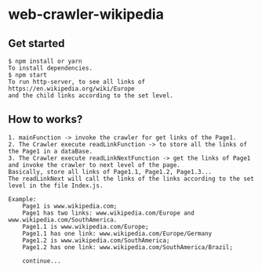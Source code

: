 # web-crawler-wikipedia
    
## Get started
    $ npm install or yarn
    To install dependencies.
    $ npm start
    To run http-server, to see all links of https://en.wikipedia.org/wiki/Europe 
    and the child links according to the set level.

## How to works?
    1. mainFunction -> invoke the crawler for get links of the Page1.
    2. The Crawler execute readLinkFunction -> to store all the links of the Page1 in a dataBase.
    3. The Crawler execute readLinkNextFunction -> get the links of Page1 
    and invoke the crawler to next level of the page. 
    Basically, store all links of Page1.1, Page1.2, Page1.3... 
    The readLinkNext will call the links of the links according to the set level in the file Index.js.

    Example: 
        Page1 is www.wikipedia.com;
        Page1 has two links: www.wikipedia.com/Europe and www.wikipedia.com/SouthAmerica.
        Page1.1 is www.wikipedia.com/Europe;
        Page1.1 has one link: www.wikipedia.com/Europe/Germany
        Page1.2 is www.wikipedia.com/SouthAmerica;
        Page1.2 has one link: www.wikipedia.com/SouthAmerica/Brazil;
        
        continue...

        
    

